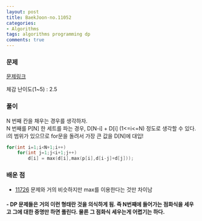 ```yaml
---
layout: post
title: BaekJoon-no.11052
categories:
- Algorithms
tags: algorithms programming dp
comments: true
---
```


### 문제

[문제링크](https://www.acmicpc.net/problem/11052)

체감 난이도(1~5) : 2.5

### 풀이

N 번째 칸을 채우는 경우를 생각하자.  
N 번째를 P[N] 한 세트를 파는 경우, D[N-i] + D[i] (1<=i<=N) 정도로 생각할 수 있다. i의 범위가 있으므로 for문을 돌려서 가장 큰 값을 D[N]에 대입!

```c
for(int i=1;i<N+1;i++)
	for(int j=1;j<i+1;j++)
		d[i] = max(d[i],max(p[i],d[i-j]+d[j]));
```

### 배운 점

- [11726](https://hong3eee.github.io/algorithms/2018/03/30/algorithms-problems-6.html) 문제와 거의 비슷하지만 max를 이용한다는 것만 차이남
#### - DP 문제들은 거의 이런 형태란 것을 의식하게 됨. 즉 N번째에 들어가는 점화식을 세우고 그에 대한 증명만 하면 풀린다. 물론 그 점화식 세우는게 어렵기는 하다.
